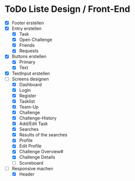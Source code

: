 # ToDo Liste Design / Front-End

- [x] Footer erstellen
- [x] Entry erstellen
  - [x] Task
  - [x] Open Challenge
  - [x] Friends
  - [x] Requests
- [x] Buttons erstellen
  - [x] Primary
  - [x] Text
- [x] TextInput erstellen
- [ ] Screens designen
  - [x] Dashboard
  - [x] Login
  - [x] Register
  - [x] Tasklist
  - [x] Team-Up
  - [x] Challenge
  - [x] Challenge-History
  - [x] Add/Edit Task
  - [x] Searches
  - [x] Results of the searches
  - [x] Profile
  - [x] Edit Profile
  - [x] Challenge Overview#
  - [x] Challenge Details
  - [ ] Scoreboard
- [ ] Responsive machen
  - [x] Header

